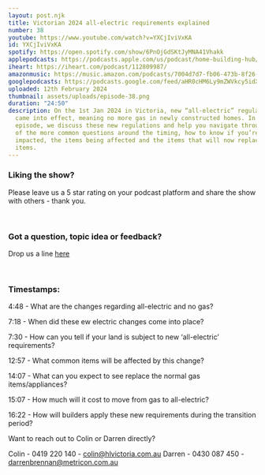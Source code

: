 ```yaml
---
layout: post.njk
title: Victorian 2024 all-electric requirements explained
number: 38
youtube: https://www.youtube.com/watch?v=YXCjIviVxKA
id: YXCjIviVxKA
spotify: https://open.spotify.com/show/6PnOjGdSKtJyMNA41Vhakk
applepodcasts: https://podcasts.apple.com/us/podcast/home-building-hub/id1681936589
iheart: https://iheart.com/podcast/112809987/
amazonmusic: https://music.amazon.com/podcasts/7004d7d7-fb06-473b-8f26-8ce9992cac11
googlepodcasts: https://podcasts.google.com/feed/aHR0cHM6Ly9mZWVkcy5idXp6c3Byb3V0LmNvbS8yMTM5MTU1LnJzcw==
uploaded: 12th February 2024
thumbnail: assets/uploads/episode-38.png
duration: "24:50"
description: On the 1st Jan 2024 in Victoria, new “all-electric” regulations
  came into effect, meaning no more gas in newly constructed homes. In this
  episode, we discuss these new regulations and help you navigate through some
  of the more common questions around the timing, how to know if you’re
  impacted, the items being affected and the items that will now replace the gas
  items.
---
```

### Liking the show?

Please leave us a 5 star rating on your podcast platform and share the show with others - thank you.

<br>

### Got a question, topic idea or feedback?

Drop us a line <a href="/contact" id="contact-us" target="_blank">here</a>

<br>

### Timestamps:

4:48 - What are the changes regarding all-electric and no gas?

7:18 - When did these ew electric changes come into place?

7:30 - How can you tell if your land is subject to new ‘all-electric’ requirements?

12:57 - What common items will be affected by this change?

14:07 - What can you expect to see replace the normal gas items/appliances?

15:07 - How much will it cost to move from gas to all-electric?

16:22 - How will builders apply these new requirements during the transition period? 

Want to reach out to Colin or Darren directly?

Colin - 0419 220 140 - colin@hlvictoria.com.au
Darren - 0430 087 450 - darrenbrennan@metricon.com.au